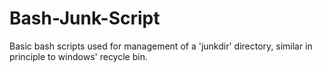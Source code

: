 # Bash-Junk-Script
Basic bash scripts used for management of a 'junkdir' directory, similar in principle to windows' recycle bin.

